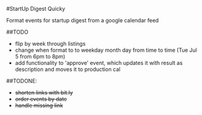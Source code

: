 #StartUp Digest Quicky

Format events for startup digest from a google calendar feed

##TODO

 * flip by week through listings
 * change when format to to weekday month day from time to time (Tue Jul 5 from 6pm to 8pm)
 * add functionality to 'approve' event, which updates it with result as description and moves it to production cal
 

##TODONE:

 * ~~shorten links with bit.ly~~
 * ~~order events by date~~
 * ~~handle missing link~~
